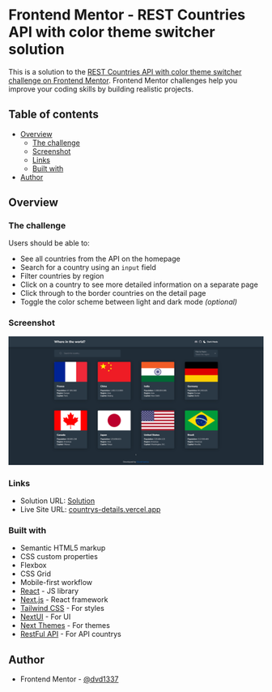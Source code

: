 # Frontend Mentor - REST Countries API with color theme switcher solution

This is a solution to the [REST Countries API with color theme switcher challenge on Frontend Mentor](https://www.frontendmentor.io/challenges/rest-countries-api-with-color-theme-switcher-5cacc469fec04111f7b848ca). Frontend Mentor challenges help you improve your coding skills by building realistic projects.

## Table of contents

- [Overview](#overview)
  - [The challenge](#the-challenge)
  - [Screenshot](#screenshot)
  - [Links](#links)
  - [Built with](#built-with)
- [Author](#author)

## Overview

### The challenge

Users should be able to:

- See all countries from the API on the homepage
- Search for a country using an `input` field
- Filter countries by region
- Click on a country to see more detailed information on a separate page
- Click through to the border countries on the detail page
- Toggle the color scheme between light and dark mode _(optional)_

### Screenshot

![](./screenshot.png)

### Links

- Solution URL: [Solution](https://www.frontendmentor.io/solutions/country-api-page-made-with-nextjs-typescript-and-tailwind-U6fhPlP24t)
- Live Site URL: [countrys-details.vercel.app](https://countrys-details.vercel.app)

### Built with

- Semantic HTML5 markup
- CSS custom properties
- Flexbox
- CSS Grid
- Mobile-first workflow
- [React](https://reactjs.org/) - JS library
- [Next.js](https://nextjs.org/) - React framework
- [Tailwind CSS](https://tailwindcss.com/docs/) - For styles
- [NextUI](https://nextui.org/docs/guide/) - For UI
- [Next Themes](https://github.com/pacocoursey/next-themes) - For themes
- [RestFul API](https://restcountries.com/) - For API countrys

## Author

- Frontend Mentor - [@dvd1337](https://www.frontendmentor.io/profile/dvd1337)
